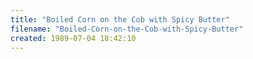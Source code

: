 ```yaml
---
title: "Boiled Corn on the Cob with Spicy Butter"
filename: "Boiled-Corn-on-the-Cob-with-Spicy-Butter"
created: 1989-07-04 18:42:10
---
```

